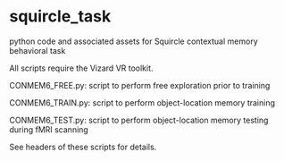 # squircle_task
python code and associated assets for Squircle contextual memory behavioral task 

All scripts require the Vizard VR toolkit.

CONMEM6_FREE.py: script to perform free exploration prior to training

CONMEM6_TRAIN.py: script to perform object-location memory training

CONMEM6_TEST.py: script to perform object-location memory testing during fMRI scanning

See headers of these scripts for details. 


